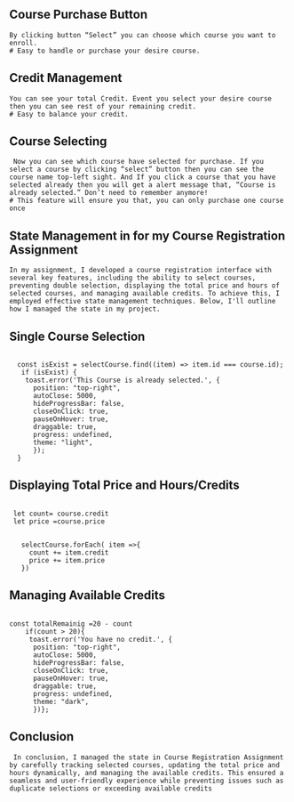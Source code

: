 
## Course Purchase Button
 ```
By clicking button “Select” you can choose which course you want to enroll.
# Easy to handle or purchase your desire course.
 ```
 ## Credit Management
 ```
 You can see your total Credit. Event you select your desire course then you can see rest of your remaining credit. 
# Easy to balance your credit.
 ```
 ## Course Selecting
 ```
  Now you can see which course have selected for purchase. If you select a course by clicking “select” button then you can see the course name top-left sight. And If you click a course that you have selected already then you will get a alert message that, “Course is already selected.” Don’t need to remember anymore!
# This feature will ensure you that, you can only purchase one course once
 ```

## State Management in for my Course Registration Assignment
```
In my assignment, I developed a course registration interface with several key features, including the ability to select courses, preventing double selection, displaying the total price and hours of selected courses, and managing available credits. To achieve this, I employed effective state management techniques. Below, I'll outline how I managed the state in my project.
```

## Single Course Selection
``` One of the core features of Course Registration Assignment is ensuring that users can select a course only once. To implement this, I maintained a state variable, possibly an array or object, to keep track of the selected courses. When a user clicks on a course, I checked whether it's already in the selected courses list. If it is, I displayed an alert to notify the user that they've already selected this course. If not, I added it to the list.
```

```
  const isExist = selectCourse.find((item) => item.id === course.id);
   if (isExist) {
    toast.error('This Course is already selected.', {
      position: "top-right",
      autoClose: 5000,
      hideProgressBar: false,
      closeOnClick: true,
      pauseOnHover: true,
      draggable: true,
      progress: undefined,
      theme: "light",
      });
  }
```
  ## Displaying Total Price and Hours/Credits
  ``` To display the total price and hours/credits of selected courses, I continuously calculated these values based on the selected courses' data. Whenever a course was added, I updated the total price and hours/credits, and then updated the UI to reflect these changes.
 ```

 ```
  let count= course.credit
  let price =course.price

  
    selectCourse.forEach( item =>{
      count += item.credit
      price += item.price
    })
```
 ## Managing Available Credits
``` In the assignment, I mentioned that the site provided users with 20 hours of credit. To manage this, I maintained a state variable that kept track of the remaining credit. When a user selected a course, I deducted the course's hours from the remaining credit.

```
```
const totalRemainig =20 - count
    if(count > 20){
     toast.error('You have no credit.', {
      position: "top-right",
      autoClose: 5000,
      hideProgressBar: false,
      closeOnClick: true,
      pauseOnHover: true,
      draggable: true,
      progress: undefined,
      theme: "dark",
      })};
```

## Conclusion
```
 In conclusion, I managed the state in Course Registration Assignment by carefully tracking selected courses, updating the total price and hours dynamically, and managing the available credits. This ensured a seamless and user-friendly experience while preventing issues such as duplicate selections or exceeding available credits
```